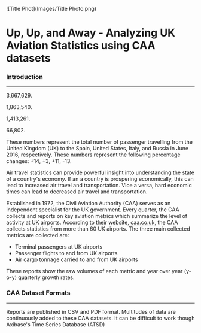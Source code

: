 ![Title Phot](Images/Title Photo.png)

Up, Up, and Away - Analyzing UK Aviation Statistics using CAA datasets
===================================================================

### Introduction
----------------
3,667,629.

1,863,540.

1,413,261.

66,802.

These numbers represent the total number of passenger travelling from the United Kingdom (UK) to the Spain, United States, Italy, and Russia in June 2016, respectively. These numbers represent the following percentage changes: +14, +3, +11, -13. 

Air travel statistics can provide powerful insight into understanding the state of a country's economy. If an a country is prospering economically, this can lead to increased air travel and transportation. Vice a versa, hard economic times can lead to decreased air travel and transportation. 

Established in 1972, the Civil Aviation Authority (CAA) serves as an independent specialist for the UK government. Every quarter, the CAA collects and reports on key aviation metrics which summarize the level of activity at UK airports. According to their website, [caa.co.uk](https://www.caa.co.uk/Data-and-analysis/UK-aviation-market/Airports/Datasets/UK-Airport-data/Airport-data-2016-06/), the CAA collects statistics from more than 60 UK airports. The three main collected metrics are collected are:

* Terminal passengers at UK airports
* Passenger flights to and from UK airports
* Air cargo tonnage carried to and from UK airports

These reports show the raw volumes of each metric and year over year (y-o-y) quarterly growth rates.

### CAA Dataset Formats
------------------------

Reports are published in CSV and PDF format. Multitudes of data are continuously added to these CAA datasets. It can be difficult to work though Axibase's Time Series Database (ATSD) 
